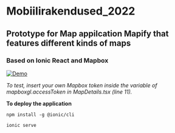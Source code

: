 # Mobiilirakendused_2022

<h2> Prototype for Map appilcation <b>Mapify</b> that features different kinds of maps</h2>
<h3> Based on <b>Ionic React</b> and <b>Mapbox</b></h3>
  
  
  [![Demo](https://img.youtube.com/vi/QgIazxW9C2g/hqdefault.jpg)](https://www.youtube.com/watch?v=QgIazxW9C2g)
  
  <i>To test, insert your own Mapbox token inside the variable of mapboxgl.accessToken in MapDetails.tsx (line 11).</i>
  
  <b> To deploy the application</b>
  ```
  npm install -g @ionic/cli
  ```
  
  ```
  ionic serve
  ```
  
